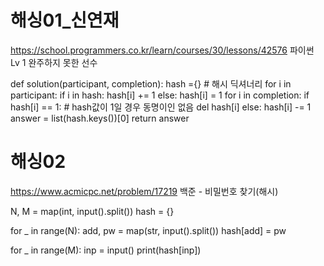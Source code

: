 # 해싱01_신연재

https://school.programmers.co.kr/learn/courses/30/lessons/42576
파이썬 Lv 1 완주하지 못한 선수


def solution(participant, completion):
    hash ={} # 해시 딕셔너리
    for i in participant:
        if i in hash:
            hash[i] += 1
        else:
            hash[i] = 1
    for i in completion:
        if hash[i] == 1: # hash값이 1일 경우 동명이인 없음
            del hash[i]
        else:
            hash[i] -= 1
    answer = list(hash.keys())[0]
    return answer

# 해싱02
https://www.acmicpc.net/problem/17219
백준 - 비밀번호 찾기(해시)

N, M = map(int, input().split())
hash = {}

for _ in range(N):
    add, pw = map(str, input().split())
    hash[add]  = pw

for _ in range(M):
    inp = input()
    print(hash[inp])

